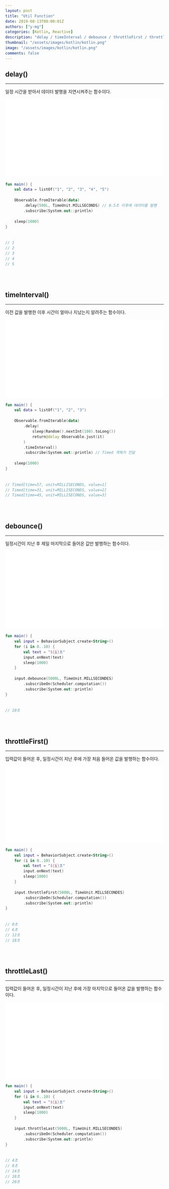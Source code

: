```yaml
---
layout: post
title: "Util Function"
date: 2019-08-13T00:00:01Z
authors: ["y-mg"]
categories: [Kotlin, Reactive]
description: "delay / timeInterval / debounce / throttleFirst / throttleLast"
thumbnail: "/assets/images/kotlin/kotlin.png"
image: "/assets/images/kotlin/kotlin.png"
comments: false
---
```


## delay()
***
일정 시간을 받아서 데이터 발행을 지연시켜주는 함수이다.
<br/>

<div style="
background-color: #ffffff;
background-image: url(/assets/images/kotlin/reactive/util-delay.png);
background-size: contain;
background-repeat: no-repeat;
background-position: center center;
">
<img src="/assets/images/kotlin/reactive/util-delay.png" style="visibility: hidden;" />
</div>

```kotlin
fun main() {
    val data = listOf("1", "2", "3", "4", "5")
		
    Observable.fromIterable(data)
        .delay(500L, TimeUnit.MILLSECONDS) // 0.5초 이후에 데이터를 발행
        .subscribe(System.out::println)
		
    sleep(1000)
}


// 1
// 2
// 3
// 4
// 5
```
<br/>
<br/>



## timeInterval()
***
이전 값을 발행한 이후 시간이 얼마나 지났는지 알려주는 함수이다.
<br/>

<div style="
background-color: #ffffff;
background-image: url(/assets/images/kotlin/reactive/util-timeinterval.png);
background-size: contain;
background-repeat: no-repeat;
background-position: center center;
">
<img src="/assets/images/kotlin/reactive/util-timeinterval.png" style="visibility: hidden;" />
</div>

```kotlin
fun main() {
    val data = listOf("1", "2", "3")
		
    Observable.fromIterable(data)
        .delay(
            sleep(Random().nextInt(100).toLong())
            return@delay Observable.just(it)
        )
        .timeInterval()
        .subscribe(System.out::println) // Timed 객체가 전달
		
    sleep(1000)
}


// Timed[time=57, unit=MILLISECONDS, value=1]
// Timed[time=31, unit=MILLISECONDS, value=2]
// Timed[time=45, unit=MILLISECONDS, value=3]
```
<br/>
<br/>



## debounce()
***
일정시간이 지난 후 제일 마지막으로 들어온 값만 발행하는 함수이다.
<br/>

<div style="
background-color: #ffffff;
background-image: url(/assets/images/kotlin/reactive/util-debounce.png);
background-size: contain;
background-repeat: no-repeat;
background-position: center center;
">
<img src="/assets/images/kotlin/reactive/util-debounce.png" style="visibility: hidden;" />
</div>

```kotlin
fun main() {
    val input = BehaviorSubject.create<String>()
    for (i in 0..10) {
        val text = "${i}초"
        input.onNext(text)
        sleep(1000)
    }

    input.debounce(5000L, TimeUnit.MILLSECONDES)
        .subscribeOn(Scheduler.computation())
        .subscribe(System.out::println)
}


// 10초
```
<br/>
<br/>



## throttleFirst()
***
입력값이 들어온 후, 일정시간이 지난 후에 가장 처음 들어온 값을 발행하는 함수이다.
<br/>

<div style="
background-color: #ffffff;
background-image: url(/assets/images/kotlin/reactive/util-throttlefirst.png);
background-size: contain;
background-repeat: no-repeat;
background-position: center center;
">
<img src="/assets/images/kotlin/reactive/util-throttlefirst.png" style="visibility: hidden;" />
</div>

```kotlin
fun main() {
    val input = BehaviorSubject.create<String>()
    for (i in 0..10) {
        val text = "${i}초"
        input.onNext(text)
        sleep(1000)
    }

    input.throttleFirst(5000L, TimeUnit.MILLSECONDES)
        .subscribeOn(Scheduler.computation())
        .subscribe(System.out::println)
}


// 0초
// 6초
// 12초
// 18초
```
<br/>
<br/>



## throttleLast()
***
입력값이 들어온 후, 일정시간이 지난 후에 가장 마지막으로 들어온 값을 발행하는 함수이다.
<br/>

<div style="
background-color: #ffffff;
background-image: url(/assets/images/kotlin/reactive/util-throttlelast.png);
background-size: contain;
background-repeat: no-repeat;
background-position: center center;
">
<img src="/assets/images/kotlin/reactive/util-throttlelast.png" style="visibility: hidden;" />
</div>

```kotlin
fun main() {
    val input = BehaviorSubject.create<String>()
    for (i in 0..10) {
        val text = "${i}초"
        input.onNext(text)
        sleep(1000)
    }

    input.throttleLast(5000L, TimeUnit.MILLSECONDES)
        .subscribeOn(Scheduler.computation())
        .subscribe(System.out::println)
}


// 4초
// 8초
// 14초
// 18초
// 20초
```